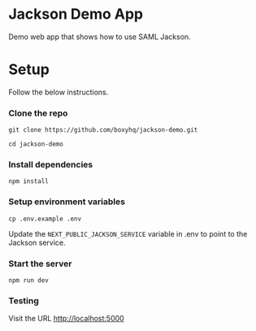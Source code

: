 # Jackson Demo App

Demo web app that shows how to use SAML Jackson.

# Setup

Follow the below instructions.

### Clone the repo

```
git clone https://github.com/boxyhq/jackson-demo.git
```

```
cd jackson-demo
```

### Install dependencies

```
npm install
```

### Setup environment variables

```
cp .env.example .env
```

Update the `NEXT_PUBLIC_JACKSON_SERVICE` variable in .env to point to the Jackson service.

### Start the server

```
npm run dev
```

### Testing

Visit the URL [http://localhost:5000](http://localhost:5000)

